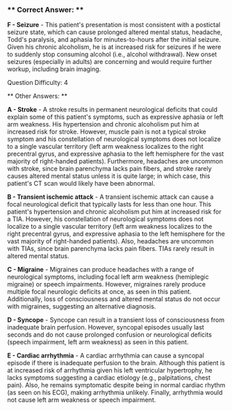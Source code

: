 ### ** Correct Answer: **

**F - Seizure** - This patient's presentation is most consistent with a postictal seizure state, which can cause prolonged altered mental status, headache, Todd's paralysis, and aphasia for minutes-to-hours after the initial seizure. Given his chronic alcoholism, he is at increased risk for seizures if he were to suddenly stop consuming alcohol (i.e., alcohol withdrawal). New onset seizures (especially in adults) are concerning and would require further workup, including brain imaging.

Question Difficulty: 4

** Other Answers: **

**A - Stroke** - A stroke results in permanent neurological deficits that could explain some of this patient's symptoms, such as expressive aphasia or left arm weakness. His hypertension and chronic alcoholism put him at increased risk for stroke. However, muscle pain is not a typical stroke symptom and his constellation of neurological symptoms does not localize to a single vascular territory (left arm weakness localizes to the right precentral gyrus, and expressive aphasia to the left hemisphere for the vast majority of right-handed patients). Furthermore, headaches are uncommon with stroke, since brain parenchyma lacks pain fibers, and stroke rarely causes altered mental status unless it is quite large; in which case, this patient's CT scan would likely have been abnormal.

**B - Transient ischemic attack** - A transient ischemic attack can cause a focal neurological deficit that typically lasts for less than one hour. This patient's hypertension and chronic alcoholism put him at increased risk for a TIA. However, his constellation of neurological symptoms does not localize to a single vascular territory (left arm weakness localizes to the right precentral gyrus, and expressive aphasia to the left hemisphere for the vast majority of right-handed patients). Also, headaches are uncommon with TIAs, since brain parenchyma lacks pain fibers. TIAs rarely result in altered mental status.

**C - Migraine** - Migraines can produce headaches with a range of neurological symptoms, including focal left arm weakness (hemiplegic migraine) or speech impairments. However, migraines rarely produce multiple focal neurologic deficits at once, as seen in this patient. Additionally, loss of consciousness and altered mental status do not occur with migraines, suggesting an alternative diagnosis.

**D - Syncope** - Syncope can result in a transient loss of consciousness from inadequate brain perfusion. However, syncopal episodes usually last seconds and do not cause prolonged confusion or neurological deficits (speech impairment, left arm weakness) as seen in this patient.

**E - Cardiac arrhythmia** - A cardiac arrhythmia can cause a syncopal episode if there is inadequate perfusion to the brain. Although this patient is at increased risk of arrhythmia given his left ventricular hypertrophy, he lacks symptoms suggesting a cardiac etiology (e.g., palpitations, chest pain). Also, he remains symptomatic despite being in normal cardiac rhythm (as seen on his ECG), making arrhythmia unlikely. Finally, arrhythmia would not cause left arm weakness or speech impairment.

